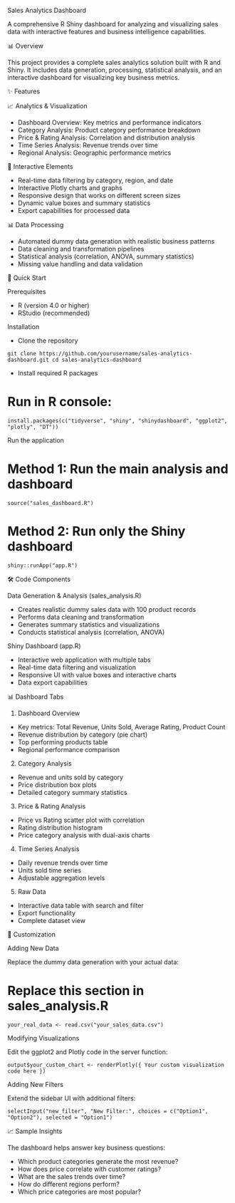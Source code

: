 Sales Analytics Dashboard

A comprehensive R Shiny dashboard for analyzing and visualizing sales data with interactive features and business intelligence capabilities.

📊 Overview

This project provides a complete sales analytics solution built with R and Shiny. It includes data generation, processing, statistical analysis, and an interactive dashboard for visualizing key business metrics.

✨ Features

📈 Analytics & Visualization

-    Dashboard Overview: Key metrics and performance indicators
-    Category Analysis: Product category performance breakdown
-    Price & Rating Analysis: Correlation and distribution analysis
-    Time Series Analysis: Revenue trends over time
-    Regional Analysis: Geographic performance metrics

🎯 Interactive Elements

-    Real-time data filtering by category, region, and date
-    Interactive Plotly charts and graphs
-    Responsive design that works on different screen sizes
-    Dynamic value boxes and summary statistics
-    Export capabilities for processed data

📊 Data Processing

-    Automated dummy data generation with realistic business patterns
-    Data cleaning and transformation pipelines
-    Statistical analysis (correlation, ANOVA, summary statistics)
-    Missing value handling and data validation

🚀 Quick Start

Prerequisites

-    R (version 4.0 or higher)
-    RStudio (recommended)

Installation

-    Clone the repository

`git clone https://github.com/yourusername/sales-analytics-dashboard.git
cd sales-analytics-dashboard`

-    Install required R packages


# Run in R console:
`install.packages(c("tidyverse", "shiny", "shinydashboard", "ggplot2", "plotly", "DT"))`

Run the application

# Method 1: Run the main analysis and dashboard
`source("sales_dashboard.R")`

# Method 2: Run only the Shiny dashboard
`shiny::runApp("app.R")`

🛠️ Code Components

Data Generation & Analysis (sales_analysis.R)

-    Creates realistic dummy sales data with 100 product records
-    Performs data cleaning and transformation
-    Generates summary statistics and visualizations
-    Conducts statistical analysis (correlation, ANOVA)

Shiny Dashboard (app.R)

-    Interactive web application with multiple tabs
-    Real-time data filtering and visualization
-    Responsive UI with value boxes and interactive charts
-    Data export capabilities

📊 Dashboard Tabs

1. Dashboard Overview

-    Key metrics: Total Revenue, Units Sold, Average Rating, Product Count
-    Revenue distribution by category (pie chart)
-    Top performing products table
-    Regional performance comparison

2. Category Analysis

-    Revenue and units sold by category
-    Price distribution box plots
-    Detailed category summary statistics

3. Price & Rating Analysis

-    Price vs Rating scatter plot with correlation
-    Rating distribution histogram
-    Price category analysis with dual-axis charts

4. Time Series Analysis

-    Daily revenue trends over time
-    Units sold time series
-    Adjustable aggregation levels

5. Raw Data

-    Interactive data table with search and filter
-    Export functionality
-    Complete dataset view

🔧 Customization

Adding New Data

Replace the dummy data generation with your actual data:

# Replace this section in sales_analysis.R
`your_real_data <- read.csv("your_sales_data.csv")`

Modifying Visualizations

Edit the ggplot2 and Plotly code in the server function:

`output$your_custom_chart <- renderPlotly({
  Your custom visualization code here
})`

Adding New Filters

Extend the sidebar UI with additional filters:

`selectInput("new_filter", "New Filter:",
            choices = c("Option1", "Option2"),
            selected = "Option1")`

📈 Sample Insights

The dashboard helps answer key business questions:

-    Which product categories generate the most revenue?
-    How does price correlate with customer ratings?
-    What are the sales trends over time?
-    How do different regions perform?
-    Which price categories are most popular?

